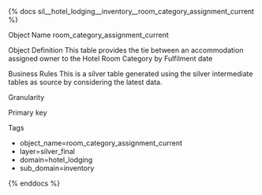 {% docs sil__hotel_lodging__inventory__room_category_assignment_current %}

Object Name
room_category_assignment_current

Object Definition
This table provides the tie between an accommodation assigned owner to the Hotel Room Category by Fulfilment date

Business Rules
This is a silver table generated using the silver intermediate tables as source by considering the latest data.

Granularity

Primary key

Tags
- object_name=room_category_assignment_current
- layer=silver_final
- domain=hotel_lodging
- sub_domain=inventory

{% enddocs %}